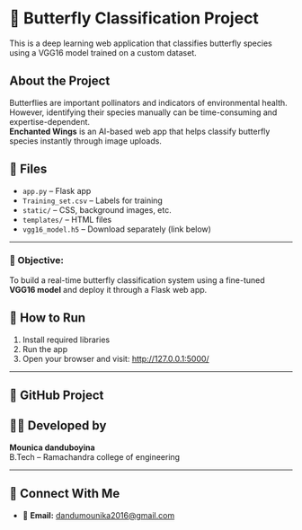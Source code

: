 # 🦋 Butterfly Classification Project

This is a deep learning web application that classifies butterfly species using a VGG16 model trained on a custom dataset.

## About the Project
Butterflies are important pollinators and indicators of environmental health. However, identifying their species manually can be time-consuming and expertise-dependent.  
**Enchanted Wings** is an AI-based web app that helps classify butterfly species instantly through image uploads.


## 📁 Files

- `app.py` – Flask app  
- `Training_set.csv` – Labels for training  
- `static/` – CSS, background images, etc.  
- `templates/` – HTML files  
- `vgg16_model.h5` – Download separately (link below)

---

### 🎯 Objective:
To build a real-time butterfly classification system using a fine-tuned **VGG16 model** and deploy it through a Flask web app.


## 🚀 How to Run

1. Install required libraries
2. Run the app
3. Open your browser and visit: http://127.0.0.1:5000/

---

## 🔗 GitHub Project

## 👨‍💻 Developed by

**Mounica danduboyina**  
B.Tech – Ramachandra college of engineering

---

## 🔗 Connect With Me

- 📧 **Email:** dandumounika2016@gmail.com

